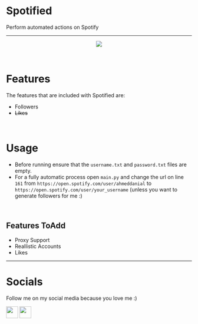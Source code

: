 # Spotified
Perform automated actions on Spotify

---- 

<p align="center">
<img src="https://www.instafollowers.co/img/uploads/spotify-followers.png">
</p>

<br>

# Features

The features that are included with Spotified are:
- Followers 
- ~~Likes~~

<br>

# Usage
- Before running ensure that the `username.txt` and `password.txt` files are empty.
- For a fully automatic process open `main.py` and change the url on line `161` from `https://open.spotify.com/user/ahmeddanial` to `https://open.spotify.com/user/your_username` (unless you want to generate followers for me :)

<br>

## Features ToAdd
- Proxy Support
- Reallistic Accounts
- Likes


----

# Socials

Follow me on my social media because you love me :)

<a href="https://instagram.com/unofficialdxnny">
<img src="https://cdn4.iconfinder.com/data/icons/social-media-2210/24/Instagram-512.png" width="32"></a>
<a href="https://discord.gg/8WyFZF3kqn">
<img src="https://cdn-icons-png.flaticon.com/512/5968/5968756.png" width="32"></a>
